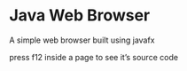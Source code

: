 
# Java Web Browser

A simple web browser built using javafx

press f12 inside a page to see it’s source code

